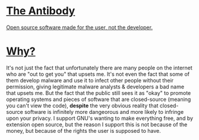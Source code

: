 # [The Antibody](https://github.com/the-antibody)
[Open source software made for the user, not the developer.](https://github.com/the-antibody)

# [Why?](https://github.com/the-antibody)
It's not just the fact that unfortunately there are many people on the internet who are "out to get you" that upsets me. It's not even the fact that some of them develop malware and use it to infect other people without their permission, giving legitimate malware analysts & developers a bad name that upsets me. But the fact that the public still sees it as "okay" to promote operating systems and pieces of software that are closed-source (meaning you can't view the code), **despite** the very obvious reality that closed-source software is infinitely more dangeorous and more likely to infringe upon your privacy. I support GNU's wanting to make everything free, and by extension open source, but the reason I support this is not because of the money, but because of the rights the user is supposed to have.
